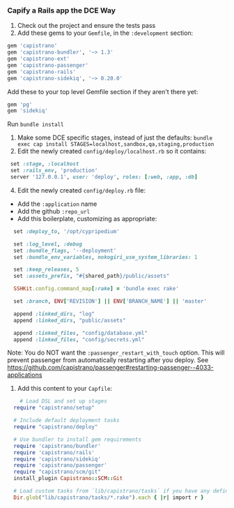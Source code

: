### Capify a Rails app the DCE Way

1. Check out the project and ensure the tests pass
1. Add these gems to your `Gemfile`, in the `:development` section:
  ```ruby
  gem 'capistrano'
  gem 'capistrano-bundler', '~> 1.3'
  gem 'capistrano-ext'
  gem 'capistrano-passenger'
  gem 'capistrano-rails'
  gem 'capistrano-sidekiq', '~> 0.20.0'
  ```
  Add these to your top level Gemfile section if they aren't there yet:
  ```ruby
  gem 'pg'
  gem 'sidekiq'
  ```
  Run `bundle install`

1. Make some DCE specific stages, instead of just the defaults: `bundle exec cap install STAGES=localhost,sandbox,qa,staging,production`
3. Edit the newly created `config/deploy/localhost.rb` so it contains:
  ```ruby
   set :stage, :localhost
   set :rails_env, 'production'
   server '127.0.0.1', user: 'deploy', roles: [:web, :app, :db]
  ```
4. Edit the newly created `config/deploy.rb` file:
  * Add the `:application` name
  * Add the github `:repo_url`
  * Add this boilerplate, customizing as appropriate:
  ```ruby
    set :deploy_to, '/opt/cypripedium'

    set :log_level, :debug
    set :bundle_flags, '--deployment'
    set :bundle_env_variables, nokogiri_use_system_libraries: 1

    set :keep_releases, 5
    set :assets_prefix, "#{shared_path}/public/assets"

    SSHKit.config.command_map[:rake] = 'bundle exec rake'

    set :branch, ENV['REVISION'] || ENV['BRANCH_NAME'] || 'master'

    append :linked_dirs, "log"
    append :linked_dirs, "public/assets"

    append :linked_files, "config/database.yml"
    append :linked_files, "config/secrets.yml"
  ```
  Note: You do NOT want the `:passenger_restart_with_touch` option. This will prevent passenger from automatically restarting after you deploy. See https://github.com/capistrano/passenger#restarting-passenger--4033-applications
1. Add this content to your `Capfile`:
  ```ruby
      # Load DSL and set up stages
    require "capistrano/setup"

    # Include default deployment tasks
    require "capistrano/deploy"

    # Use bundler to install gem requirements
    require 'capistrano/bundler'
    require 'capistrano/rails'
    require 'capistrano/sidekiq'
    require 'capistrano/passenger'
    require "capistrano/scm/git"
    install_plugin Capistrano::SCM::Git

    # Load custom tasks from `lib/capistrano/tasks` if you have any defined
    Dir.glob("lib/capistrano/tasks/*.rake").each { |r| import r }
  ```
